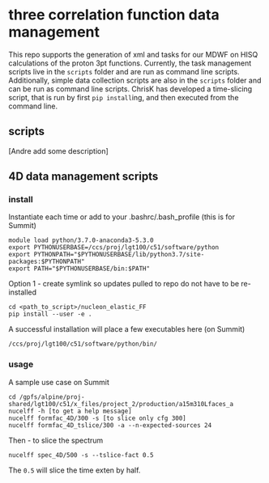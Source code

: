 # three correlation function data management

This repo supports the generation of xml and tasks for our MDWF on HISQ calculations of the proton 3pt functions.
Currently, the task management scripts live in the `scripts` folder and are run as command line scripts.  Additionally, simple data collection scripts are also in the `scripts` folder and can be run as command line scripts.  ChrisK has developed a time-slicing script, that is run by first `pip install`ing, and then executed from the command line.

## scripts
[Andre add some description]

## 4D data management scripts

### install

Instantiate each time or add to your .bashrc/.bash_profile (this is for Summit)
```
module load python/3.7.0-anaconda3-5.3.0
export PYTHONUSERBASE=/ccs/proj/lgt100/c51/software/python
export PYTHONPATH="$PYTHONUSERBASE/lib/python3.7/site-packages:$PYTHONPATH"
export PATH="$PYTHONUSERBASE/bin:$PATH"
```

Option 1 - create symlink so updates pulled to repo do not have to be re-installed
```
cd <path_to_script>/nucleon_elastic_FF
pip install --user -e .
```
A successful installation will place a few executables here (on Summit)
```
/ccs/proj/lgt100/c51/software/python/bin/
```

### usage

A sample use case on Summit
```
cd /gpfs/alpine/proj-shared/lgt100/c51/x_files/project_2/production/a15m310Lfaces_a
nucelff -h [to get a help message]
nucelff formfac_4D/300 -s [to slice only cfg 300]
nucelff formfac_4D_tslice/300 -a --n-expected-sources 24
```

Then - to slice the spectrum
```
nucelff spec_4D/500 -s --tslice-fact 0.5
```
The `0.5` will slice the time exten by half.
